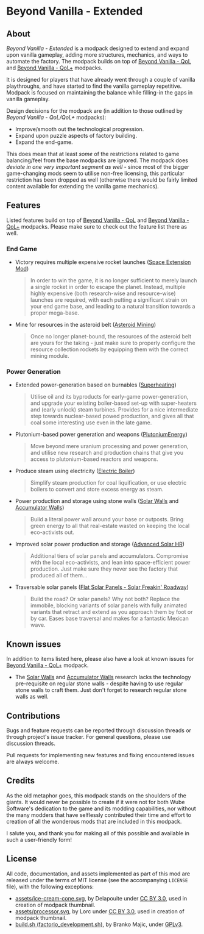 Beyond Vanilla - Extended
=========================


About
-----

*Beyond Vanilla - Extended* is a modpack designed to extend and expand upon vanilla gameplay, adding more structures, mechanics, and ways to automate the factory. The modpack builds on top of [Beyond Vanilla - QoL](https://mods.factorio.com/mod/beyond-vanilla-qol) and [Beyond Vanilla - QoL+](https://mods.factorio.com/mod/beyond-vanilla-qol-plus) modpacks.

It is designed for players that have already went through a couple of vanilla playthroughs, and have started to find the vanilla gameplay repetitive. Modpack is focused on maintaining the balance while filling-in the gaps in vanilla gameplay.

Design decisions for the modpack are (in addition to those outlined by *Beyond Vanilla - QoL/QoL+* modpacks):

- Improve/smooth out the technological progression.
- Expand upon puzzle aspects of factory building.
- Expand the end-game.

This does mean that at least *some* of the restrictions related to game balancing/feel from the base modpacks are ignored. The modpack does *deviate in one very important segment as well* - since most of the bigger game-changing mods seem to utilise non-free licensing, this particular restriction has been dropped as well (otherwise there would be fairly limited content available for extending the vanilla game mechanics).


Features
--------

Listed features build on top of [Beyond Vanilla - QoL](https://mods.factorio.com/mod/beyond-vanilla-qol) and [Beyond Vanilla - QoL+](https://mods.factorio.com/mod/beyond-vanilla-qol-plus) modpacks. Please make sure to check out the feature list there as well.


### End Game

-   Victory requires multiple expensive rocket launches ([Space Extension Mod](https://mods.factorio.com/mod/SpaceMod))

    > In order to win the game, it is no longer sufficient to merely launch a single rocket in order to escape the planet. Instead, multiple highly expensive (both research-wise and resource-wise) launches are required, with each putting a significant strain on your end game base, and leading to a natural transition towards a proper mega-base.

-   Mine for resources in the asteroid belt ([Asteroid Mining](https://mods.factorio.com/mod/Asteroid_Mining))

    > Once no longer planet-bound, the resources of the asteroid belt are yours for the taking - just make sure to properly configure the resource collection rockets by equipping them with the correct mining module.


### Power Generation

-   Extended power-generation based on burnables ([Superheating](https://mods.factorio.com/mod/Superheating))

    > Utilise oil and its byproducts for early-game power-generation, and upgrade your existing boiler-based set-up with super-heaters and (early unlock) steam turbines. Provides for a nice intermediate step towards nuclear-based powed production, and gives all that coal some interesting use even in the late game.

-   Plutonium-based power generation and weapons ([PlutoniumEnergy](https://mods.factorio.com/mod/PlutoniumEnergy))

    > Move beyond mere uranium processing and power generation, and utilise new research and production chains that give you access to plutonium-based reactors and weapons.

-   Produce steam using electricity ([Electric Boiler](https://mods.factorio.com/mod/electricboiler))

    > Simplify steam production for coal liquification, or use electric boilers to convert and store excess energy as steam.

-   Power production and storage using stone walls ([Solar Walls](https://mods.factorio.com/mod/solar-walls) and [Accumulator Walls](https://mods.factorio.com/mod/accumulator-walls))

    > Build a literal power wall around your base or outposts. Bring green energy to all that real-estate wasted on keeping the local eco-activists out.

-   Improved solar power production and storage ([Advanced Solar HR](https://mods.factorio.com/mod/Advanced-Electric-Revamped-v16))

    > Additional tiers of solar panels and accumulators. Compromise with the local eco-activists, and lean into space-efficient power production. Just make sure they never see the factory that produced all of them...

-   Traversable solar panels ([Flat Solar Panels - Solar Freakin' Roadway](https://mods.factorio.com/mod/Flat-Solar))

    > Build the road? Or solar panels? Why not both? Replace the immobile, blocking variants of solar panels with fully animated variants that retract and extend as you approach them by foot or by car. Eases base traversal and makes for a fantastic Mexican wave.


Known issues
------------

In addition to items listed here, please also have a look at known issues for [Beyond Vanilla - QoL+](https://mods.factorio.com/mod/beyond-vanilla-qol-plus) modpack.

-   The [Solar Walls](https://mods.factorio.com/mod/solar-walls) and [Accumulator Walls](https://mods.factorio.com/mod/accumulator-walls) research lacks the technology pre-requisite on regular stone walls - despite having to use regular stone walls to craft them. Just don't forget to research regular stone walls as well.


Contributions
-------------

Bugs and feature requests can be reported through discussion threads or through project's issue tracker. For general questions, please use discussion threads.

Pull requests for implementing new features and fixing encountered issues are always welcome.


Credits
-------

As the old metaphor goes, this modpack stands on the shoulders of the giants. It would never be possible to create if it were not for both Wube Software's dedication to the game and its modding capabilities, nor without the many modders that have selflessly contributed their time and effort to creation of all the wonderous mods that are included in this modpack.

I salute you, and thank you for making all of this possible and available in such a user-friendly form!


License
-------

All code, documentation, and assets implemented as part of this mod are released under the terms of MIT license (see the accompanying `LICENSE` file), with the following exceptions:

-   [assets/ice-cream-cone.svg](https://game-icons.net/1x1/delapouite/ice-cream-cone.html), by Delapouite under [CC BY 3.0](http://creativecommons.org/licenses/by/3.0/), used in creation of modpack thumbnail.
-   [assets/processor.svg](https://game-icons.net/1x1/lorc/processor.html), by Lorc under [CC BY 3.0](http://creativecommons.org/licenses/by/3.0/), used in creation of modpack thumbnail.
-   [build.sh (factorio_development.sh)](https://code.majic.rs/majic-scripts/), by Branko Majic, under [GPLv3](https://www.gnu.org/licenses/gpl-3.0.html).

